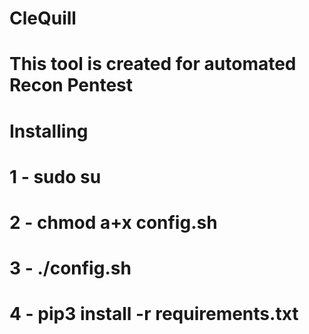 # CleQuill

# This tool is created for automated Recon Pentest

# Installing 

# 1 - sudo su
# 2 - chmod a+x config.sh
# 3 - ./config.sh
# 4 - pip3 install -r requirements.txt
 


 
